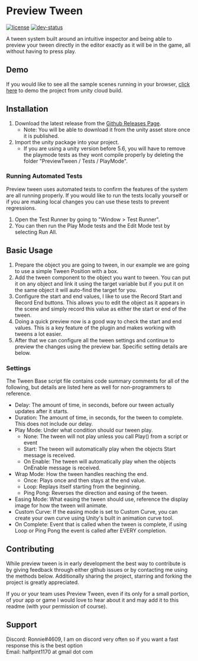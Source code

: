 # Preview Tween
[![license](https://img.shields.io/github/license/mashape/apistatus.svg)](LICENSE)
[![dev-status](https://img.shields.io/badge/dev%20status-early%20development-orange.svg)]()

A tween system built around an intuitive inspector and being able to preview your tween directly in the editor exactly as it will be in the game, all without having to press play.

## Demo
If you would like to see all the sample scenes running in your browser, [click here](https://developer.cloud.unity3d.com/share/WysjrJmz_G/) to demo the project from unity cloud build.

## Installation
1. Download the latest release from the [Github Releases Page](https://github.com/miniscruff/preview-tween/releases).
   * Note: You will be able to download it from the unity asset store once it is published.
1. Import the unity package into your project.
   * If you are using a unity version before 5.6, you will have to remove the playmode tests as they wont compile properly by deleting the folder "PreviewTween / Tests / PlayMode".

### Running Automated Tests
Preview tween uses automated tests to confirm the features of the system are all running properly. If you would like to run the tests locally yourself or if you are making local changes you can use these tests to prevent regressions.
1. Open the Test Runner by going to "Window > Test Runner".
1. You can then run the Play Mode tests and the Edit Mode test by selecting Run All.

## Basic Usage
1. Prepare the object you are going to tween, in our example we are going to use a simple Tween Position with a box.
1. Add the tween component to the object you want to tween. You can put it on any object and link it using the target variable but if you put it on the same object it will auto-find the target for you.
1. Configure the start and end values, I like to use the Record Start and Record End buttons. This allows you to edit the object as it appears in the scene and simply record this value as either the start or end of the tween.
1. Doing a quick preview now is a good way to check the start and end values. This is a key feature of the plugin and makes working with tweens a lot easier.
1. After that we can configure all the tween settings and continue to preview the changes using the preview bar. Specific setting details are below.

### Settings
The Tween Base script file contains code summary comments for all of the following, but details are listed here as well for non-programmers to reference.
* Delay: The amount of time, in seconds, before our tween actually updates after it starts.
* Duration: The amount of time, in seconds, for the tween to complete. This does not include our delay.
* Play Mode: Under what condition should our tween play.
   * None: The tween will not play unless you call Play() from a script or event
   * Start: The tween will automatically play when the objects Start message is received.
   * On Enable: The tween will automatically play when the objects OnEnable message is received.
* Wrap Mode: How the tween handles reaching the end.
   * Once: Plays once and then stays at the end value.
   * Loop: Replays itself starting from the beginning.
   * Ping Pong: Reverses the direction and easing of the tween.
* Easing Mode: What easing the tween should use, reference the display image for how the tween will animate.
* Custom Curve: If the easing mode is set to Custom Curve, you can create your own curve using Unity's built in animation curve tool. 
* On Complete: Event that is called when the tween is complete, if using Loop or Ping Pong the event is called after EVERY completion.

## Contributing
While preview tween is in early development the best way to contribute is by giving feedback through either github issues or by contacting me using the methods below. Additionally sharing the project, starring and forking the project is greatly appreciated.

If you or your team uses Preview Tween, even if its only for a small portion, of your app or game I would love to hear about it and may add it to this readme (with your permission of course).

## Support
Discord: Ronnie#4609, I am on discord very often so if you want a fast response this is the best option  
Email: halfpint1170 at gmail dot com